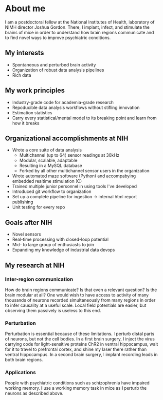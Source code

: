 About me
============================

I am a postdoctoral fellow  at the National Institutes of Health, laboratory of NIMH director Joshua Gordon.
There, I implant, infect, and stimulate the brains of mice in order to understand how brain regions 
communicate and to find novel ways to improve psychiatric conditions.

## My interests
* Spontaneous and perturbed brain activity
* Organization of robust data analysis pipelines
* Rich data


## My work principles
* Industry-grade code for academia-grade research
* Repoducible data analysis workflows without stifling innovation
* Estimation statistics
* Carry every statistical/mental model to its breaking point and learn from how it breaks

## Organizational accomplishments at NIH
* Wrote a core suite of data analysis 
  - Multichannel (up to 64) sensor readings at 30kHz
  - Modular, scalable, adaptable
  - Resulting in a MySQL database
  - Forked by all other multichannel sensor users in the organization
* Wrote automated maze software (Python) and accompabying embedded realtime stimulation (C)
* Trained multiple junior personnel in using tools I've developed
* Introduced git workflow to organization
* Set up a complete pipeline for ingestion -> internal html report publishing 
* Unit testing for every repo

## Goals after NIH
* Novel sensors
* Real-time processing with closed-loop potential
* Mid- to large group of enthusiasts to join
* Expanding my knowledge of industrial data devops 

## My research at NIH 
### Inter-region communication
How do brain regions communicate? Is that even a relevant question? Is the brain modular at all? One would wish to have access to activity of many thousands of neurons recorded simultaneously from many regions in order to infer causality at a useful scale. Local field potentials are easier, but observing them passively is useless to this end.

### Perturbation
Perturbation is essential because of these limitations. I perturb distal parts of neurons, but not the cell bodies. In a first brain surgery, I inject the virus carrying code for light-sensitive proteins ChR2 in ventral hippocampus, wait for it to travel to prefrontal cortex, and shine my laser there rather than ventral hippocampus. In a second brain surgery, I implant recording 
leads in both brain regions.

### Applications
People with psychiatric conditions such as schizophrenia have impaired working memory. I use a working memory task in mice 
as I perturb the neurons as described above. 
 

